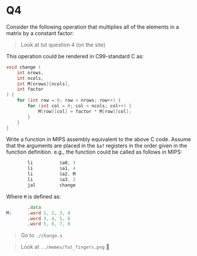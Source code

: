 Q4
==========================================

Consider the following operation that multiplies
all of the elements in a matrix by a constant factor:

> Look at tut question 4 (on the site)

This operation could be rendered in C99-standard C as:

```c
void change (
	int nrows,
	int ncols,
	int M[nrows][ncols],
	int factor
) {
    for (int row = 0; row < nrows; row++) {
        for (int col = 0; col < ncols; col++) {
            M[row][col] = factor * M[row][col];
        }
    }
}
```

Write a function in MIPS assembly equivalent to the above C code.
Assume that the arguments are placed in the `$a?` registers in the
order given in the function definition.
e.g., the function could be called as follows in MIPS:

```asm
		li			$a0, 3
		li			$a1, 4
		li			$a2, M
		li			$a3, 2
		jal			change
```

Where `M` is defined as:

```asm
    	.data
M:  	.word 1, 2, 3, 4
    	.word 3, 4, 5, 6
    	.word 5, 6, 7, 8
```

> Go to `./change.s`

> Look at `../memes/fat_fingers.png` 🤣
